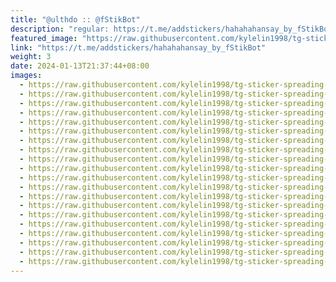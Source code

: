 ```yaml
---
title: "@ulthdo :: @fStikBot"
description: "regular: https://t.me/addstickers/hahahahansay_by_fStikBot"
featured_image: "https://raw.githubusercontent.com/kylelin1998/tg-sticker-spreading-worldwide-images/main/img/9a3e12ef-fb1f-4b5c-b8a0-52729a5652b8.jpg"
link: "https://t.me/addstickers/hahahahansay_by_fStikBot"
weight: 3
date: 2024-01-13T21:37:44+08:00
images:
  - https://raw.githubusercontent.com/kylelin1998/tg-sticker-spreading-worldwide-images/main/img/9a3e12ef-fb1f-4b5c-b8a0-52729a5652b8.jpg
  - https://raw.githubusercontent.com/kylelin1998/tg-sticker-spreading-worldwide-images/main/img/6a85c14f-293e-4199-af30-3304f41ceb8d.jpg
  - https://raw.githubusercontent.com/kylelin1998/tg-sticker-spreading-worldwide-images/main/img/3a5187d2-266d-4df4-90bc-ee0d539bc2b5.jpg
  - https://raw.githubusercontent.com/kylelin1998/tg-sticker-spreading-worldwide-images/main/img/116b4abe-dd67-4251-b409-b45f942877fd.jpg
  - https://raw.githubusercontent.com/kylelin1998/tg-sticker-spreading-worldwide-images/main/img/915e55a5-1a33-4ef3-8084-80203d51ab44.jpg
  - https://raw.githubusercontent.com/kylelin1998/tg-sticker-spreading-worldwide-images/main/img/04d2b5a3-8384-41bf-87d6-b99c40e1c04b.jpg
  - https://raw.githubusercontent.com/kylelin1998/tg-sticker-spreading-worldwide-images/main/img/a41c77a8-3313-4993-a704-041c16f7aa46.jpg
  - https://raw.githubusercontent.com/kylelin1998/tg-sticker-spreading-worldwide-images/main/img/b6af5ef1-85c4-40fe-8666-e1be5b04ede0.jpg
  - https://raw.githubusercontent.com/kylelin1998/tg-sticker-spreading-worldwide-images/main/img/c5f5cad2-bce8-4e0a-98c1-c2da0b502cbe.jpg
  - https://raw.githubusercontent.com/kylelin1998/tg-sticker-spreading-worldwide-images/main/img/70670967-8f81-44a8-b2c3-0a174ca9ad18.jpg
  - https://raw.githubusercontent.com/kylelin1998/tg-sticker-spreading-worldwide-images/main/img/2b6a2f69-33c4-4b37-b6c8-236652c1f82d.jpg
  - https://raw.githubusercontent.com/kylelin1998/tg-sticker-spreading-worldwide-images/main/img/cf85d1eb-1a0c-4208-9d04-e00652f80df7.jpg
  - https://raw.githubusercontent.com/kylelin1998/tg-sticker-spreading-worldwide-images/main/img/2ed18bca-4905-42a7-9a27-7af2d8aff0f2.jpg
  - https://raw.githubusercontent.com/kylelin1998/tg-sticker-spreading-worldwide-images/main/img/303e319e-62ce-4168-8a61-d64f4280b80d.jpg
  - https://raw.githubusercontent.com/kylelin1998/tg-sticker-spreading-worldwide-images/main/img/226c9843-2bc7-4eb4-904e-f49c06917c35.jpg
  - https://raw.githubusercontent.com/kylelin1998/tg-sticker-spreading-worldwide-images/main/img/b37a8e8a-1308-4cef-a3ac-7c884f7ff6e7.jpg
  - https://raw.githubusercontent.com/kylelin1998/tg-sticker-spreading-worldwide-images/main/img/c44509a5-d85c-4aed-ad93-17cc22684192.jpg
  - https://raw.githubusercontent.com/kylelin1998/tg-sticker-spreading-worldwide-images/main/img/e5cbcb5a-a9e5-4f3e-ae57-023bd92f19b6.jpg
  - https://raw.githubusercontent.com/kylelin1998/tg-sticker-spreading-worldwide-images/main/img/e5c1a0b1-7bfb-4cd2-afd8-395fb8cff00f.jpg
  - https://raw.githubusercontent.com/kylelin1998/tg-sticker-spreading-worldwide-images/main/img/5250b147-5a63-4c8a-ac41-0bfafa638937.jpg
---
```

